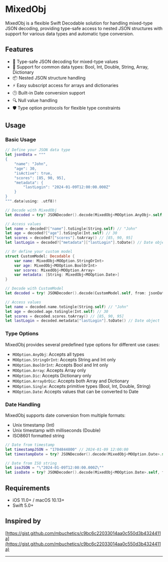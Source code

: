 # MixedObj

MixedObj is a flexible Swift Decodable solution for handling mixed-type JSON decoding, providing type-safe access to nested JSON structures with support for various data types and automatic type conversion.

## Features

- 🔄 Type-safe JSON decoding for mixed-type values
- 🎯 Support for common data types: Bool, Int, Double, String, Array, Dictionary
- 📦 Nested JSON structure handling
- ⚡️ Easy subscript access for arrays and dictionaries
- 🕒 Built-in Date conversion support
- 🔍 Null value handling
- 🛡️ Type option protocols for flexible type constraints

## Usage

### Basic Usage

```swift
// Define your JSON data type
let jsonData = """
{
    "name": "John",
    "age": 30,
    "isActive": true,
    "scores": [85, 90, 95],
    "metadata": {
        "lastLogin": "2024-01-09T12:00:00.000Z"
    }
}
""".data(using: .utf8)!

// Decode with MixedObj
let decoded = try? JSONDecoder().decode(MixedObj<MOOption.AnyObj>.self, from: jsonData)

// Access values
let name = decoded?["name"].toSingle(String.self) // "John"
let age = decoded?["age"].toSingle(Int.self) // 30
let scores = decoded?["scores"].toArray() // [85, 90, 95]
let lastLogin = decoded?["metadata"]["lastLogin"].toDate() // Date object

// Or define your custom model
struct CustomModel: Decodable {
	var name: MixedObj<MOOption.StringOrInt>
	var age: MixedObj<MOOption.BoolOrInt>
	var scores: MixedObj<MOOption.Array>
	var metadata: [String: MixedObj<MOOption.Date>]
}

// Decode with CustomModel
let decoded = try! JSONDecoder().decode(CustomModel.self, from: jsonData)

// Access values
let name = decoded.name.toSingle(String.self) // "John"
let age = decoded.age.toSingle(Int.self) // 30
let scores = decoded.scores.toArray() // [85, 90, 95]
let lastLogin = decoded.metadata["lastLogin"].toDate() // Date object
```

### Type Options

MixedObj provides several predefined type options for different use cases:

- `MOOption.AnyObj`: Accepts all types
- `MOOption.StringOrInt`: Accepts String and Int only
- `MOOption.BoolOrInt`: Accepts Bool and Int only
- `MOOption.Array`: Accepts Array only
- `MOOption.Dic`: Accepts Dictionary only
- `MOOption.ArrayOrDic`: Accepts both Array and Dictionary
- `MOOption.Single`: Accepts primitive types (Bool, Int, Double, String)
- `MOOption.Date`: Accepts values that can be converted to Date

### Date Handling

MixedObj supports date conversion from multiple formats:
- Unix timestamp (Int)
- Unix timestamp with milliseconds (Double)
- ISO8601 formatted string

```swift
// Date from timestamp
let timestampJSON = "1704844800" // 2024-01-09 12:00:00
let timestampDate = try? JSONDecoder().decode(MixedObj<MOOption.Date>.self, from: timestampJSON.data(using: .utf8)!).toDate()

// Date from ISO string
let isoJSON = "\"2024-01-09T12:00:00.000Z\""
let isoDate = try? JSONDecoder().decode(MixedObj<MOOption.Date>.self, from: isoJSON.data(using: .utf8)!).toDate()
```

## Requirements

- iOS 11.0+ / macOS 10.13+
- Swift 5.0+

## Inspired by
[https://gist.github.com/mbuchetics/c9bc6c22033014aa0c550d3b4324411a](https://gist.github.com/mbuchetics/c9bc6c22033014aa0c550d3b4324411a)

---
